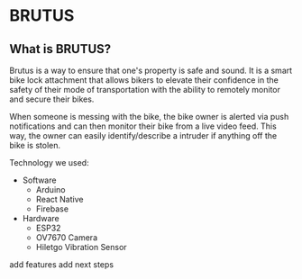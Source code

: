 # BRUTUS

## What is BRUTUS?
Brutus is a way to ensure that one's property is safe and sound. It is a smart bike lock attachment that allows bikers to elevate their confidence in the safety of their mode of transportation with the ability to remotely monitor and secure their bikes.

When someone is messing with the bike, the bike owner is alerted via push notifications and can then monitor their bike from a live video feed. This way, the owner can easily identify/describe a intruder if anything off the bike is stolen. 

Technology we used:
* Software
  * Arduino
  * React Native
  * Firebase
* Hardware
  * ESP32
  * OV7670 Camera
  * Hiletgo Vibration Sensor

add features 
add next steps
